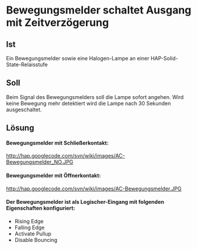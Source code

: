 # Bewegungsmelder schaltet Ausgang mit Zeitverzögerung #

## Ist ##

Ein Bewegungsmelder sowie eine Halogen-Lampe an einer HAP-Solid-State-Relaisstufe

## Soll ##

Beim Signal des Bewegungsmelders soll die Lampe sofort angehen. Wird keine Bewegung mehr detektiert wird die Lampe nach 30 Sekunden ausgeschaltet.

## Lösung ##
#### Bewegungsmelder mit Schließerkontakt: ####

http://hap.googlecode.com/svn/wiki/images/AC-Bewegungsmelder_NO.JPG

#### Bewegungsmelder mit Öffnerkontakt: ####

http://hap.googlecode.com/svn/wiki/images/AC-Bewegungsmelder.JPG

#### Der Bewegungsmelder ist als Logischer-Eingang mit folgenden Eigenschaften konfiguriert: ####

  * Rising Edge
  * Falling Edge
  * Activate Pullup
  * Disable Bouncing